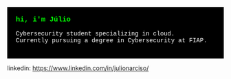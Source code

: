 <div style="color: #ffffff; background-color: #000000; font-family: 'Courier New', monospace; padding: 20px;">
  <h3 style="color: #00ff00; margin-top: 0;">
    hi, i'm Júlio
  </h3>

  <p>
  Cybersecurity student specializing in cloud.
  </br>
  Currently pursuing a degree in Cybersecurity at FIAP.
  </p>
</div>


linkedin: https://www.linkedin.com/in/julionarciso/
